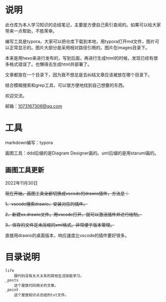 # 说明

此仓库为本人学习知识的总结笔记，主要是方便自己索引查阅的。如果可以给大家带来一点帮助，不胜荣幸。

编写工具是typora，大家可以把仓库下载到本地，用typora打开md文件，图片可以正常显示的。图片大部分是采用相对路径引用的。图片在images目录下。

本来是用hexo来进行发布的，写到后面，再进行生成html的时候，发现已经有很多格式错误了。也懒得去生成html并部署了。

文章都放在一个目录下，因为我不想总是去纠结文章应该被放在哪个目录下。

结合模糊搜索和grep工具，可以很方便地找到自己想要的东西。

欢迎交流。

邮箱：1073167306@qq.com



# 工具

markdown编写：typora

画图工具：ddd后缀的是Diagram Designer画的。uml后缀的是用staruml画的。

## 画图工具更新

2022年11月30日 

~~现在开始，画图工具全部切换成vscode的drawio插件，方法是：~~

~~1、vscode搜索drawio，安装对应的插件。~~

~~2、新建xx.drawio文件。用vscode打开，就可以激活插件并进行绘制。~~

~~3、保存的文件是未压缩的xml格式。非常便于版本管理。~~

直接用drawio的桌面版本，响应速度比vscode的插件要好很多。



# 目录说明

```
life
	跟代码没有太大关系的其他生活技能学习。
_posts
	这个是放代码相关的文章。
_point
	这个是放知识点总结的txt文件。
	
```

